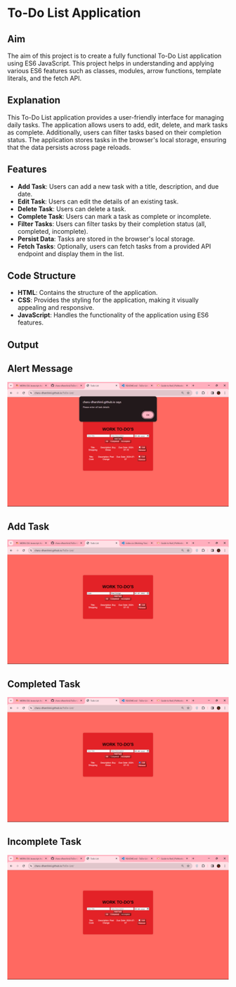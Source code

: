 # To-Do List Application

## Aim
The aim of this project is to create a fully functional To-Do List application using ES6 JavaScript. This project helps in understanding and applying various ES6 features such as classes, modules, arrow functions, template literals, and the fetch API.

## Explanation
This To-Do List application provides a user-friendly interface for managing daily tasks. The application allows users to add, edit, delete, and mark tasks as complete. Additionally, users can filter tasks based on their completion status. The application stores tasks in the browser's local storage, ensuring that the data persists across page reloads.

## Features
- **Add Task**: Users can add a new task with a title, description, and due date.
- **Edit Task**: Users can edit the details of an existing task.
- **Delete Task**: Users can delete a task.
- **Complete Task**: Users can mark a task as complete or incomplete.
- **Filter Tasks**: Users can filter tasks by their completion status (all, completed, incomplete).
- **Persist Data**: Tasks are stored in the browser's local storage.
- **Fetch Tasks**: Optionally, users can fetch tasks from a provided API endpoint and display them in the list.

## Code Structure
- **HTML**: Contains the structure of the application.
- **CSS**: Provides the styling for the application, making it visually appealing and responsive.
- **JavaScript**: Handles the functionality of the application using ES6 features.

## Output
## Alert Message
![alt text](image-1.png)
## Add Task
![alt text](image.png)
## Completed Task
![alt text](image-2.png)
## Incomplete Task
![alt text](image-3.png)


